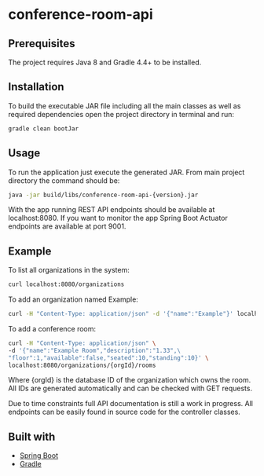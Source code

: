 # conference-room-api

## Prerequisites

The project requires Java 8 and Gradle 4.4+ to be installed.

## Installation

To build the executable JAR file including all the main classes as well as required dependencies open the project directory in terminal and run:

```bash
gradle clean bootJar
```

## Usage

To run the application just execute the generated JAR. From main project directory the command should be:

```bash
java -jar build/libs/conference-room-api-{version}.jar
```

With the app running REST API endpoints should be available at localhost:8080. If you want to monitor the app Spring Boot Actuator endpoints are available at port 9001.

## Example

To list all organizations in the system:

```bash
curl localhost:8080/organizations
```

To add an organization named Example:

```bash
curl -H "Content-Type: application/json" -d '{"name":"Example"}' localhost:8080/organizations
```

To add a conference room:

```bash
curl -H "Content-Type: application/json" \
-d '{"name":"Example Room","description":"1.33",\
"floor":1,"available":false,"seated":10,"standing":10}' \
localhost:8080/organizations/{orgId}/rooms
```

Where {orgId} is the database ID of the organization which owns the room. All IDs are generated automatically and can be checked with GET requests.

Due to time constraints full API documentation is still a work in progress. All endpoints can be easily found in source code for the controller classes. 

## Built with
* [Spring Boot](https://spring.io/projects/spring-boot)
* [Gradle](https://gradle.org/)